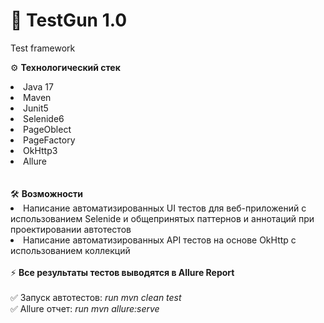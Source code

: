 # 🤖 TestGun 1.0
Test framework

⚙️ <b>Технологический стек</b>
<li>Java 17</li>
<li>Maven</li>
<li>Junit5</li>
<li>Selenide6</li>
<li>PageOblect</li>
<li>PageFactory</li>
<li>OkHttp3</li>
<li>Allure</li>
<br><br>
🛠 <b>Возможности</b>
<li>Написание автоматизированных UI тестов для веб-приложений с использованием Selenide и общепринятых паттернов и аннотаций при проектировании автотестов</li>
<li>Написание автоматизированных API тестов на основе OkHttp с использованием коллекций</li>
<br>
⚡️ <b>Все результаты тестов выводятся в Allure Report</b>
<br><br>
✅ Запуск автотестов: <i>run mvn clean test</i>
<br>
✅ Allure отчет: <i>run mvn allure:serve</i>






